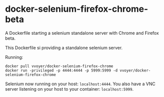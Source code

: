 docker-selenium-firefox-chrome-beta
===================================

A Dockerfile starting a selenium standalone server with Chrome and Firefox beta.

This Dockerfile si providing a standalone selenium server.

Running:

```shell
docker pull vvoyer/docker-selenium-firefox-chrome
docker run -privileged -p 4444:4444 -p 5999:5999 -d vvoyer/docker-selenium-firefox-chrome
```

Selenium now running on your host: `localhost:4444`.
You also have a VNC server listening on your host to your container: `localhost:5999`.